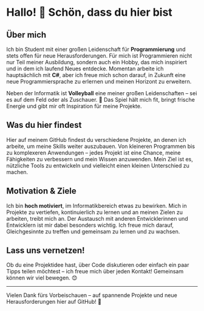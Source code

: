 # Hallo! 👋 Schön, dass du hier bist

## Über mich
Ich bin Student mit einer großen Leidenschaft für **Programmierung** und stets offen für neue Herausforderungen. Für mich ist Programmieren nicht nur Teil meiner Ausbildung, sondern auch ein Hobby, das mich inspiriert und in dem ich laufend Neues entdecke. Momentan arbeite ich hauptsächlich mit **C#**, aber ich freue mich schon darauf, in Zukunft eine neue Programmiersprache zu erlernen und meinen Horizont zu erweitern.

Neben der Informatik ist **Volleyball** eine meiner großen Leidenschaften – sei es auf dem Feld oder als Zuschauer. 🏐 Das Spiel hält mich fit, bringt frische Energie und gibt mir oft Inspiration für meine Projekte.

## Was du hier findest
Hier auf meinem GitHub findest du verschiedene Projekte, an denen ich arbeite, um meine Skills weiter auszubauen. Von kleineren Programmen bis zu komplexeren Anwendungen – jedes Projekt ist eine Chance, meine Fähigkeiten zu verbessern und mein Wissen anzuwenden. Mein Ziel ist es, nützliche Tools zu entwickeln und vielleicht einen kleinen Unterschied zu machen.

## Motivation & Ziele
Ich bin **hoch motiviert**, im Informatikbereich etwas zu bewirken. Mich in Projekte zu vertiefen, kontinuierlich zu lernen und an meinen Zielen zu arbeiten, treibt mich an. Der Austausch mit anderen Entwicklerinnen und Entwicklern ist mir dabei besonders wichtig. Ich freue mich darauf, Gleichgesinnte zu treffen und gemeinsam zu lernen und zu wachsen.

## Lass uns vernetzen!
Ob du eine Projektidee hast, über Code diskutieren oder einfach ein paar Tipps teilen möchtest – ich freue mich über jeden Kontakt! Gemeinsam können wir viel bewegen. 😊

---

Vielen Dank fürs Vorbeischauen – auf spannende Projekte und neue Herausforderungen hier auf GitHub! 🚀
